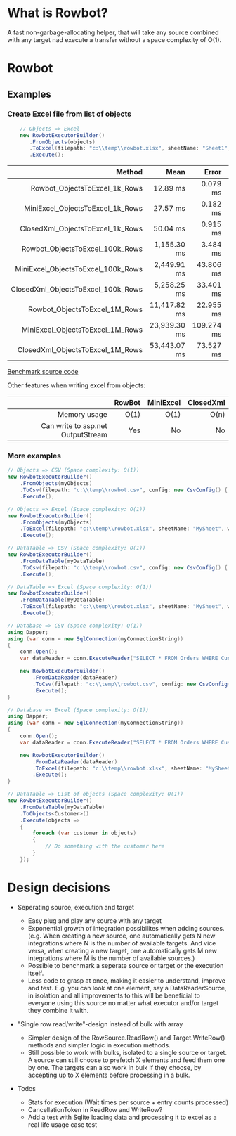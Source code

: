 


# What is Rowbot?
A fast non-garbage-allocating helper, that will take any source combined with any target nad execute a transfer without a space complexity of O(1).

# Rowbot
## Examples
### Create Excel file from list of objects
``` csharp
	// Objects => Excel
	new RowbotExecutorBuilder()
       .FromObjects(objects)
       .ToExcel(filepath: "c:\\temp\\rowbot.xlsx", sheetName: "Sheet1", writeHeaders: true)
       .Execute();
```
|                               Method |         Mean |      Error |     StdDev |
|-------------------------------------:|-------------:|-----------:|-----------:|
|      Rowbot_ObjectsToExcel_1k_Rows |     12.89 ms |   0.079 ms |   0.066 ms |
|   MiniExcel_ObjectsToExcel_1k_Rows |     27.57 ms |   0.182 ms |   0.161 ms |
|   ClosedXml_ObjectsToExcel_1k_Rows |     50.04 ms |   0.915 ms |   0.811 ms |
|    Rowbot_ObjectsToExcel_100k_Rows |  1,155.30 ms |   3.484 ms |   3.259 ms |
| MiniExcel_ObjectsToExcel_100k_Rows |  2,449.91 ms |  43.806 ms |  40.976 ms |
| ClosedXml_ObjectsToExcel_100k_Rows |  5,258.25 ms |  33.401 ms |  29.609 ms |
|      Rowbot_ObjectsToExcel_1M_Rows | 11,417.82 ms |  22.955 ms |  20.349 ms |
|   MiniExcel_ObjectsToExcel_1M_Rows | 23,939.30 ms | 109.274 ms | 102.215 ms |
|   ClosedXml_ObjectsToExcel_1M_Rows | 53,443.07 ms |  73.527 ms |  61.399 ms |

[Benchmark source code](https://github.com/StephanMoeller/Rowbot/blob/main/Benchmarks.Excel/Program.cs)

Other features when writing excel from objects:

|                                    |       RowBot |  MiniExcel |  ClosedXml |
|-----------------------------------:|-------------:|-----------:|-----------:|
|                       Memory usage |         O(1) |       O(1) |       O(n) |
|  Can write to asp.net OutputStream |     		Yes |   	  No | 		   No |

### More examples
``` csharp
// Objects => CSV (Space complexity: O(1))
new RowbotExecutorBuilder()
    .FromObjects(myObjects)
    .ToCsv(filepath: "c:\\temp\\rowbot.csv", config: new CsvConfig() { Delimiter = ';', Quote = '\'' }, writeHeaders: true)
    .Execute();
```

``` csharp
// Objects => Excel (Space complexity: O(1))
new RowbotExecutorBuilder()
    .FromObjects(myObjects)
    .ToExcel(filepath: "c:\\temp\\rowbot.xlsx", sheetName: "MySheet", writeHeaders: true)
    .Execute();
```

``` csharp
// DataTable => CSV (Space complexity: O(1))
new RowbotExecutorBuilder()
    .FromDataTable(myDataTable)
    .ToCsv(filepath: "c:\\temp\\rowbot.csv", config: new CsvConfig() { Delimiter = ';', Quote = '\'' }, writeHeaders: true)
    .Execute();
```

``` csharp
// DataTable => Excel (Space complexity: O(1))
new RowbotExecutorBuilder()
    .FromDataTable(myDataTable)
    .ToExcel(filepath: "c:\\temp\\rowbot.xlsx", sheetName: "MySheet", writeHeaders: true)
    .Execute();
```

``` csharp
// Database => CSV (Space complexity: O(1))
using Dapper;
using (var conn = new SqlConnection(myConnectionString))
{
    conn.Open();
    var dataReader = conn.ExecuteReader("SELECT * FROM Orders WHERE CustomerId = @customerId", new { customerId = 123 });

    new RowbotExecutorBuilder()
        .FromDataReader(dataReader)
        .ToCsv(filepath: "c:\\temp\\rowbot.csv", config: new CsvConfig() { Delimiter = ';', Quote = '\'' }, writeHeaders: true)
        .Execute();
}
```

``` csharp
// Database => Excel (Space complexity: O(1))
using Dapper;
using (var conn = new SqlConnection(myConnectionString))
{
    conn.Open();
    var dataReader = conn.ExecuteReader("SELECT * FROM Orders WHERE CustomerId = @customerId", new { customerId = 123 });

    new RowbotExecutorBuilder()
        .FromDataReader(dataReader)
        .ToExcel(filepath: "c:\\temp\\rowbot.xlsx", sheetName: "MySheet", writeHeaders: true)
        .Execute();
}
```

``` csharp
// DataTable => List of objects (Space complexity: O(1))
new RowbotExecutorBuilder()
    .FromDataTable(myDataTable)
    .ToObjects<Customer>()
    .Execute(objects =>
    {
        foreach (var customer in objects)
        {
            // Do something with the customer here
        }
    });
```

# Design decisions

- Seperating source, execution and target
    - Easy plug and play any source with any target
    - Exponential growth of integration possibilites when adding sources. (e.g. When creating a new source, one automatically gets N new integrations where N is the number of available targets. And vice versa, when creating a new target, one automatically gets M new integrations where M is the number of available sources.)
    - Possible to benchmark a seperate source or target or the execution itself.
    - Less code to grasp at once, making it easier to understand, improve and test. E.g. you can look at one element, say a DataReaderSource, in isolation and all improvements to this will be beneficial to everyone using this source no matter what executor and/or target they combine it with.
- "Single row read/write"-design instead of bulk with array
    - Simpler design of the RowSource.ReadRow() and Target.WriteRow() methods and simpler logic in execution methods.
    - Still possible to work with bulks, isolated to a single source or target. A source can still choose to prefetch X elements and feed them one by one. The targets can also work in bulk if they choose, by accepting up to X elements before processing in a bulk.

- Todos
    - Stats for execution (Wait times per source + entry counts processed)
    - CancellationToken in ReadRow and WriteRow?
    - Add a test with Sqlite loading data and processing it to excel as a real life usage case test